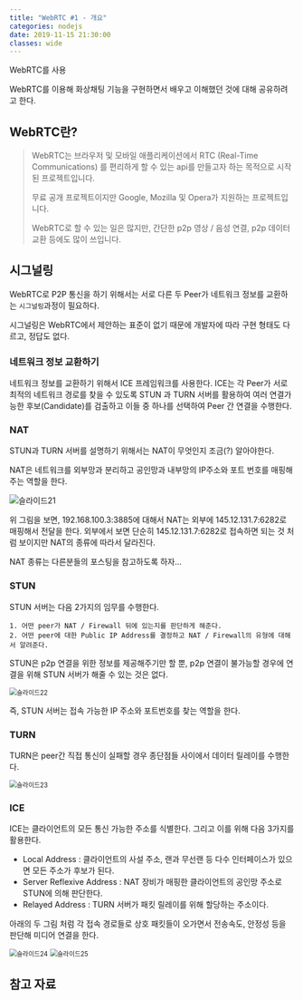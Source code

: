 ```yaml
---
title: "WebRTC #1 - 개요"
categories: nodejs
date: 2019-11-15 21:30:00
classes: wide
---
```


 WebRTC를 사용

WebRTC를 이용해 화상채팅 기능을 구현하면서 배우고 이해했던 것에 대해 공유하려고 한다.



## **WebRTC란?**

> WebRTC는 브라우저 및 모바일 애플리케이션에서 RTC (Real-Time Communications) 를 편리하게 할 수 있는 api를 만들고자 하는 목적으로 시작된 프로젝트입니다. 
>
> 무료 공개 프로젝트이지만 Google, Mozilla 및 Opera가 지원하는 프로젝트입니다.
>
> WebRTC로 할 수 있는 일은 많지만, 간단한 p2p 영상 / 음성 연결, p2p 데이터 교환 등에도 많이 쓰입니다.
>
> [WebRTC 공식 홈페이지]: https://webrtc.org/



## **시그널링**

WebRTC로 P2P 통신을 하기 위해서는 서로 다른 두 Peer가 네트워크 정보를 교환하는 `시그널링`과정이 필요하다. 

시그널링은 WebRTC에서 제안하는 표준이 없기 때문에 개발자에 따라 구현 형태도 다르고, 정답도 없다.



### 네트워크 정보 교환하기

네트워크 정보를 교환하기 위해서 ICE 프레임워크를 사용한다. ICE는 각 Peer가 서로 최적의 네트워크 경로를 찾을 수 있도록 STUN 과 TURN 서버를 활용하여 여러 연결가능한 후보(Candidate)를 검출하고 이들 중 하나를 선택하여 Peer 간 연결을 수행한다.



### NAT

STUN과 TURN 서버를 설명하기 위해서는 NAT이 무엇인지 조금(?) 알아야한다.

NAT은 네트워크를 외부망과 분리하고 공인망과 내부망의 IP주소와 포트 번호를 매핑해주는 역할을 한다.

![슬라이드21](C:\Users\baek\Desktop\TOTI\슬라이드21.PNG)

위 그림을 보면, 192.168.100.3:3885에 대해서 NAT는 외부에 145.12.131.7:6282로 매핑해서 전달을 한다. 외부에서 보면 단순히 145.12.131.7:6282로 접속하면 되는 것 처럼 보이지만 NAT의 종류에 따라서 달라진다.

NAT 종류는 다른분들의 포스팅을 참고하도록 하자...



### STUN

STUN 서버는 다음 2가지의 임무를 수행한다.

 	1. 어떤 peer가 NAT / Firewall 뒤에 있는지를 판단하게 해준다.
 	2. 어떤 peer에 대한 Public IP Address를 결정하고 NAT / Firewall의 유형에 대해서 알려준다.

STUN은 p2p 연결을 위한 정보를 제공해주기만 할 뿐, p2p 연결이 불가능할 경우에 연결을 위해 STUN 서버가 해줄 수 있는 것은 없다.

<img src="C:\Users\baek\Desktop\TOTI\슬라이드22.PNG" alt="슬라이드22" style="zoom: 80%;" />

즉, STUN 서버는 접속 가능한 IP 주소와 포트번호를 찾는 역할을 한다.



### TURN

TURN은 peer간 직접 통신이 실패할 경우 종단점들 사이에서 데이터 릴레이를 수행한다. 

<img src="C:\Users\baek\Desktop\TOTI\슬라이드23.PNG" alt="슬라이드23" style="zoom: 80%;" />

### ICE

ICE는 클라이언트의 모든 통신 가능한 주소를 식별한다. 그리고 이를 위해 다음 3가지를 활용한다.

- Local Address : 클라이언트의 사설 주소, 랜과 무선랜 등 다수 인터페이스가 있으면 모든 주소가 후보가 된다.
- Server Reflexive Address : NAT 장비가 매핑한 클라이언트의 공인망 주소로 STUN에 의해 판단한다.
- Relayed Address : TURN 서버가 패킷 릴레이를 위해 할당하는 주소이다.

아래의 두 그림 처럼 각 접속 경로들로 상호 패킷들이 오가면서 전송속도, 안정성 등을 판단해 미디어 연결을 한다.

<img src="C:\Users\baek\Desktop\TOTI\슬라이드24.PNG" alt="슬라이드24" style="zoom: 80%;" />

<img src="C:\Users\baek\Desktop\TOTI\슬라이드25.PNG" alt="슬라이드25" style="zoom:80%;" />



## 참고 자료

> [Getting Started with WebRTC]: https://www.html5rocks.com/ko/tutorials/webrtc/basics/
> [WebRTC Basic]: https://cryingnavi.github.io/WebRTC-Basic/
> [STUN과 TURN에 대하여]: https://alnova2.tistory.com/1110